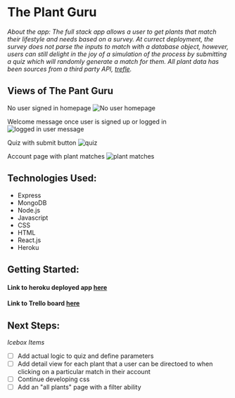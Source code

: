 # The Plant Guru

_About the app: The full stack app allows a user to get plants that match their lifestyle and needs based on a survey. At currect deployment, the survey does not parse the inputs to match with a database object, however, users can still delight in the joy of a simulation of the process by submitting a quiz which will randomly generate a match for them. All plant data has been sources from a third party API, [trefle](https://trefle.io/)._

## Views of The Pant Guru

No user signed in homepage
![No user homepage](https://i.imgur.com/76jC0gh.png)

Welcome message once user is signed up or logged in
![logged in user message](https://i.imgur.com/UZ2AETh.png)

Quiz with submit button
![quiz](https://i.imgur.com/mbyA7DP.png)

Account page with plant matches
![plant matches](https://i.imgur.com/Rbr5XWy.png)

## Technologies Used:

- Express
- MongoDB
- Node.js
- Javascript
- CSS
- HTML
- React.js
- Heroku

## Getting Started:

#### Link to heroku deployed app [here](https://the-plant-guru.herokuapp.com/)

#### Link to Trello board [here](https://trello.com/b/I10R9vOj/the-plant-guru)

## Next Steps:

_Icebox Items_

- [ ] Add actual logic to quiz and define parameters
- [ ] Add detail view for each plant that a user can be directoed to when clicking on a particular match in their account
- [ ] Continue developing css
- [ ] Add an "all plants" page with a filter ability
